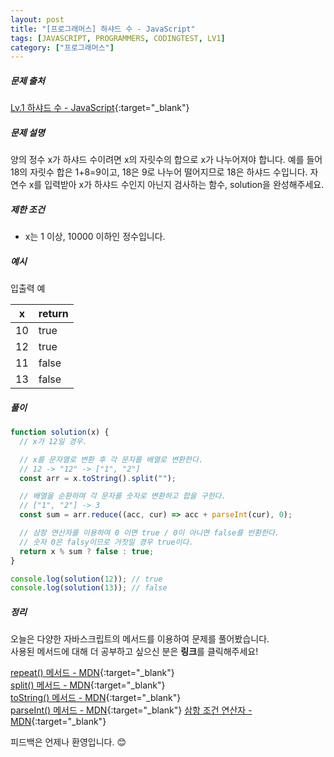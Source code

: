 ```yaml
---
layout: post
title: "[프로그래머스] 하샤드 수 - JavaScript"
tags: [JAVASCRIPT, PROGRAMMERS, CODINGTEST, LV1]
category: ["프로그래머스"]
---
```


##### 문제 출처

[Lv.1 하샤드 수 - JavaScript](https://programmers.co.kr/learn/courses/30/lessons/12947?language=javascript){:target="\_blank"}

##### 문제 설명

양의 정수 x가 하샤드 수이려면 x의 자릿수의 합으로 x가 나누어져야 합니다. 예를 들어 18의 자릿수 합은 1+8=9이고, 18은 9로 나누어 떨어지므로 18은 하샤드 수입니다. 자연수 x를 입력받아 x가 하샤드 수인지 아닌지 검사하는 함수, solution을 완성해주세요.

##### 제한 조건

- x는 1 이상, 10000 이하인 정수입니다.

##### 예시

입출력 예

| x   | return |
| --- | ------ |
| 10  | true   |
| 12  | true   |
| 11  | false  |
| 13  | false  |

##### 풀이

```javascript
function solution(x) {
  // x가 12일 경우.

  // x를 문자열로 변환 후 각 문자를 배열로 변환한다.
  // 12 -> "12" -> ["1", "2"]
  const arr = x.toString().split("");

  // 배열을 순환하며 각 문자를 숫자로 변환하고 합을 구한다.
  // ["1", "2"] -> 3
  const sum = arr.reduce((acc, cur) => acc + parseInt(cur), 0);

  // 삼항 연산자를 이용하여 0 이면 true / 0이 아니면 false를 반환한다.
  // 숫자 0은 falsy이므로 거짓일 경우 true이다.
  return x % sum ? false : true;
}

console.log(solution(12)); // true
console.log(solution(13)); // false
```

##### 정리

오늘은 다양한 자바스크립트의 메서드를 이용하여 문제를 풀어봤습니다.<br />
사용된 메서드에 대해 더 공부하고 싶으신 분은 **링크**를 클릭해주세요!

[repeat() 메서드 - MDN](https://developer.mozilla.org/en-US/docs/Web/JavaScript/Reference/Global_Objects/String/repeat){:target="\_blank"}<br />
[split() 메서드 - MDN](https://developer.mozilla.org/ko/docs/Web/JavaScript/Reference/Global_Objects/String/split){:target="\_blank"}<br />
[toString() 메서드 - MDN](https://developer.mozilla.org/ko/docs/Web/JavaScript/Reference/Global_Objects/Number/toString){:target="\_blank"}<br />
[parseInt() 메서드 - MDN](https://developer.mozilla.org/ko/docs/Web/JavaScript/Reference/Global_Objects/parseInt){:target="\_blank"}
[삼항 조건 연산자 - MDN](https://developer.mozilla.org/ko/docs/Web/JavaScript/Reference/Operators/Conditional_Operator){:target="\_blank"}

피드백은 언제나 환영입니다. 😊

